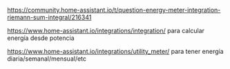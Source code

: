https://community.home-assistant.io/t/question-energy-meter-integration-riemann-sum-integral/216341

https://www.home-assistant.io/integrations/integration/
  para calcular energía desde potencia

https://www.home-assistant.io/integrations/utility_meter/
  para tener energía diaria/semanal/mensual/etc
